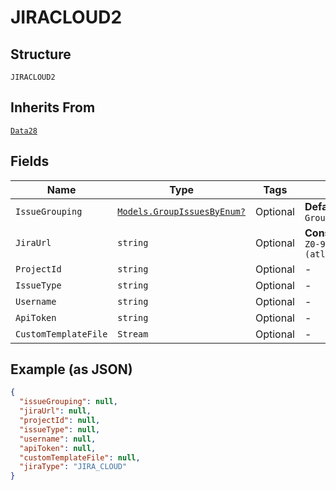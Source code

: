 
# JIRACLOUD2

## Structure

`JIRACLOUD2`

## Inherits From

[`Data28`](../../doc/models/data-28.md)

## Fields

| Name | Type | Tags | Description |
|  --- | --- | --- | --- |
| `IssueGrouping` | [`Models.GroupIssuesByEnum?`](../../doc/models/group-issues-by-enum.md) | Optional | **Default**: `GroupIssuesByEnum.Events` |
| `JiraUrl` | `string` | Optional | **Constraints**: *Pattern*: `[a-zA-Z0-9]\.(atlassian\.net\|jira\.com)$` |
| `ProjectId` | `string` | Optional | - |
| `IssueType` | `string` | Optional | - |
| `Username` | `string` | Optional | - |
| `ApiToken` | `string` | Optional | - |
| `CustomTemplateFile` | `Stream` | Optional | - |

## Example (as JSON)

```json
{
  "issueGrouping": null,
  "jiraUrl": null,
  "projectId": null,
  "issueType": null,
  "username": null,
  "apiToken": null,
  "customTemplateFile": null,
  "jiraType": "JIRA_CLOUD"
}
```

